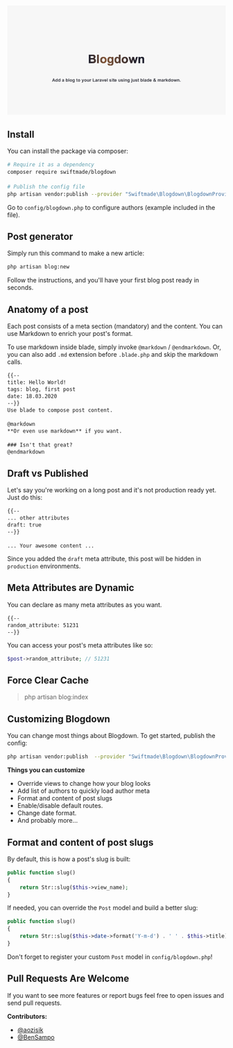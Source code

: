 ![Blogdown](banner.png)

## Install

You can install the package via composer:

```bash
# Require it as a dependency
composer require swiftmade/blogdown

# Publish the config file
php artisan vendor:publish --provider "Swiftmade\Blogdown\BlogdownProvider"
```

Go to `config/blogdown.php` to configure authors (example included in the file).

## Post generator

Simply run this command to make a new article:

```bash
php artisan blog:new
```

Follow the instructions, and you'll have your first blog post ready in seconds.

## Anatomy of a post

Each post consists of a meta section (mandatory) and the content. You can use Markdown to enrich your post's format.

To use markdown inside blade, simply invoke `@markdown` / `@endmarkdown`. Or, you can also add `.md` extension before `.blade.php` and skip the markdown calls.

```blade
{{--
title: Hello World!
tags: blog, first post
date: 18.03.2020
--}}
Use blade to compose post content.

@markdown
**Or even use markdown** if you want.

### Isn't that great?
@endmarkdown
```

## Draft vs Published

Let's say you're working on a long post and it's not production ready yet. Just do this:

```blade
{{--
... other attributes
draft: true
--}}

... Your awesome content ...
```

Since you added the `draft` meta attribute, this post will be hidden in `production` environments.

## Meta Attributes are Dynamic

You can declare as many meta attributes as you want.

```blade
{{--
random_attribute: 51231
--}}
```

You can access your post's meta attributes like so:

```php
$post->random_attribute; // 51231
```

## Force Clear Cache

> php artisan blog:index

## Customizing Blogdown

You can change most things about Blogdown. To get started, publish the config:

```bash
php artisan vendor:publish  --provider "Swiftmade\Blogdown\BlogdownProvider"
```

**Things you can customize**

- Override views to change how your blog looks
- Add list of authors to quickly load author meta
- Format and content of post slugs
- Enable/disable default routes.
- Change date format.
- And probably more...

## Format and content of post slugs

By default, this is how a post's slug is built:

```php
public function slug()
{
    return Str::slug($this->view_name);
}
```

If needed, you can override the `Post` model and build a better slug:

```php
public function slug()
{
    return Str::slug($this->date->format('Y-m-d') . ' ' . $this->title);
}
```

Don't forget to register your custom `Post` model in `config/blogdown.php`!

## Pull Requests Are Welcome

If you want to see more features or report bugs feel free to open issues and send pull requests.

**Contributors:**

- [@aozisik](https://github.com/aozisik)
- [@BenSampo](https://github.com/BenSampo)
